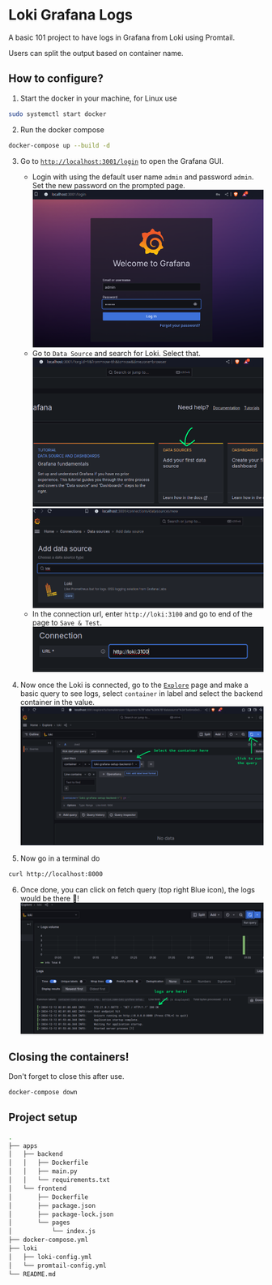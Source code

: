# Loki Grafana Logs

A basic 101 project to have logs in Grafana from Loki using Promtail. 

Users can split the output based on container name.

## How to configure?
1. Start the docker in your machine, for Linux use
```bash
sudo systemctl start docker
```

2. Run the docker compose
```bash
docker-compose up --build -d
```
3. Go to [`http://localhost:3001/login`](http://localhost:3001/login) to open the Grafana GUI.
    - Login with using the default user name `admin` and password `admin`. Set the new password on the prompted page. ![Admin login](./screenshots/admin.png)
    - Go to `Data Source` and search for Loki. Select that.![Data Source selection](./screenshots/data_source.png)![Loki search](./screenshots/loki_search.png)
    - In the connection url, enter `http://loki:3100` and go to end of the page to `Save & Test`. ![Connection URL](./screenshots/connection_url.png)

4. Now once the Loki is connected, go to the [`Explore`](http://localhost:3001/explore) page and make a basic query to see logs, select `container` in label and select the backend container in the value. ![Running the query](./screenshots/running_the_query.png) 
5. Now go in a terminal do 
```bash
curl http://localhost:8000
```
6. Once done, you can click on fetch query (top right Blue icon), the logs would be there :rocket:! ![Logs are here!](./screenshots/logs_are_here.png)

## Closing the containers!
Don't forget to close this after use.
```bash
docker-compose down
```

## Project setup
```bash
.
├── apps
│   ├── backend
│   │   ├── Dockerfile
│   │   ├── main.py
│   │   └── requirements.txt
│   └── frontend
│       ├── Dockerfile
│       ├── package.json
│       ├── package-lock.json
│       └── pages
│           └── index.js
├── docker-compose.yml
├── loki
│   ├── loki-config.yml
│   └── promtail-config.yml
└── README.md
```
